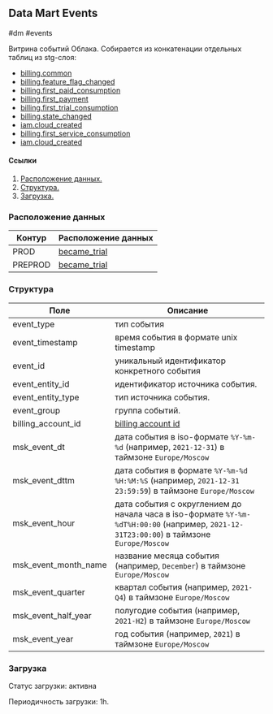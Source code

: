 ## Data Mart Events
#dm #events

Витрина событий Облака. Собирается из конкатенации отдельных таблиц из stg-слоя:

* [billing.common](../../../stg/yt/cdm/events/billing/common/README.md)
* [billing.feature_flag_changed](../../../stg/yt/cdm/events/billing/feature_flag_changed/README.md)
* [billing.first_paid_consumption](../../../stg/yt/cdm/events/billing/first_paid_consumption/README.md)
* [billing.first_payment](../../../stg/yt/cdm/events/billing/first_payment/README.md)
* [billing.first_trial_consumption](../../../stg/yt/cdm/events/billing/first_trial_consumption/README.md)
* [billing.state_changed](../../../stg/yt/cdm/events/billing/state_changed/README.md)
* [iam.cloud_created](../../../stg/yt/cdm/events/iam/cloud_created/README.md)
* [billing.first_service_consumption](../../../stg/yt/cdm/events/billing/first_service_consumption/README.md)
* [iam.cloud_created](../../../stg/yt/cdm/events/iam/create_organization/README.md)

#### Ссылки
1. [Расположение данных.](#расположение-данных)
2. [Структура.](#структура)
3. [Загрузка.](#загрузка)


### Расположение данных
| Контур    | Расположение данных                                                                                         |
| --------- |-------------------------------------------------------------------------------------------------------------|
| PROD      | [became_trial](https://yt.yandex-team.ru/hahn/navigation?path=//home/cloud-dwh/data/prod/cdm/dm_events)     |
| PREPROD   | [became_trial](https://yt.yandex-team.ru/hahn/navigation?path=//home/cloud-dwh/data/preprod/cdm/dm_events)  |


### Структура
| Поле                 | Описание                                                                                                                                 |
|----------------------|------------------------------------------------------------------------------------------------------------------------------------------|
| event_type           | тип события                                                                                                                              |
| event_timestamp      | время события в формате unix timestamp                                                                                                   |
| event_id             | уникальный идентификатор конкретного события                                                                                             |
| event_entity_id      | идентификатор источника события.                                                                                                         |
| event_entity_type    | тип источника события.                                                                                                                   |
| event_group          | группа событий.                                                                                                                          |
| billing_account_id   | [billing account id](https://a.yandex-team.ru/arc_vcs/cloud/dwh/nirvana/vh/workflows/ods/yt/billing/billing_accounts)                    |
| msk_event_dt         | дата события в iso-формате `%Y-%m-%d` (например, `2021-12-31`) в таймзоне `Europe/Moscow`                                                |
| msk_event_dttm       | дата события в формате `%Y-%m-%d %H:%M:%S` (например, `2021-12-31 23:59:59`) в таймзоне `Europe/Moscow`                                  |
| msk_event_hour       | дата события с округлением до начала часа в iso-формате `%Y-%m-%dT%H:00:00` (например, `2021-12-31T23:00:00`) в таймзоне `Europe/Moscow` |
| msk_event_month_name | название месяца события (например, `December`) в таймзоне `Europe/Moscow`                                                                |
| msk_event_quarter    | квартал события (например, `2021-Q4`) в таймзоне `Europe/Moscow`                                                                         |
| msk_event_half_year  | полугодие события (например, `2021-H2`) в таймзоне `Europe/Moscow`                                                                       |
| msk_event_year       | год события (например, `2021`) в таймзоне `Europe/Moscow`                                                                                |


### Загрузка

Статус загрузки: активна

Периодичность загрузки: 1h.
